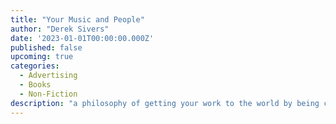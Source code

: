 ```yaml
---
title: "Your Music and People"
author: "Derek Sivers"
date: '2023-01-01T00:00:00.000Z'
published: false
upcoming: true
categories:
  - Advertising
  - Books
  - Non-Fiction
description: "a philosophy of getting your work to the world by being creative, considerate, resourceful, and connected"
---
```

